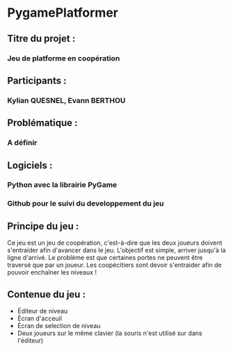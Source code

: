 # PygamePlatformer

## Titre du projet :
###    Jeu de platforme en coopération
## Participants :
###    Kylian QUESNEL, Evann BERTHOU
## Problématique :
###    A définir
## Logiciels :
###    Python avec la librairie PyGame
###    Github pour le suivi du developpement du jeu
## Principe du jeu :
Ce jeu est un jeu de coopération, c'est-à-dire que les deux joueurs doivent s'entraider afin d'avancer
dans le jeu. L'objectif est simple, arriver jusqu'à la ligne d'arrivé. Le problème est que certaines
portes ne peuvent être traversé que par un joueur. Les coopécitiers sont devoir s'entraider afin de
pouvoir enchaîner les niveaux !
## Contenue du jeu :
* Éditeur de niveau
* Écran d'acceuil
* Écran de selection de niveau
* Deux joueurs sur le même clavier (la souris n'est utilisé sur dans l'éditeur)

